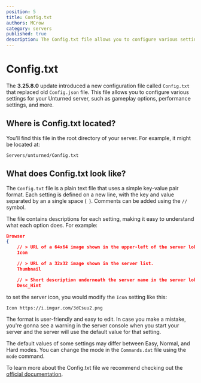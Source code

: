 ```yaml
---
position: 5
title: Config.txt
authors: MCrow
category: servers
published: true
description: The Config.txt file allows you to configure various settings for your Unturned server, such as gameplay options, performance settings, and more.
---
```


# Config.txt
The **3.25.8.0** update introduced a new configuration file called `Config.txt` that replaced old `Config.json` file. This file allows you to configure various settings for your Unturned server, such as gameplay options, performance settings, and more.

## Where is Config.txt located?
You'll find this file in the root directory of your server. For example, it might be located at:
```
Servers/unturned/Config.txt
```

## What does Config.txt look like?
The `Config.txt` file is a plain text file that uses a simple key-value pair format. Each setting is defined on a new line, with the key and value separated by an a single space (` `). Comments can be added using the `//` symbol.

The file contains descriptions for each setting, making it easy to understand what each option does. For example:
```json
Browser
{
	// > URL of a 64x64 image shown in the upper-left of the server lobby menu.
	Icon

	// > URL of a 32x32 image shown in the server list.
	Thumbnail

	// > Short description underneath the server name in the server lobby menu.
	Desc_Hint
```

to set the server icon, you would modify the `Icon` setting like this:
```
Icon https://i.imgur.com/3dCsuu2.png
```

The format is user-friendly and easy to edit. In case you make a mistake, you're gonna see a warning in the server console when you start your server and the server will use the default value for that setting.

The default values of some settings may differ between Easy, Normal, and Hard modes. You can change the mode in the `Commands.dat` file using the `mode` command.

To learn more about the Config.txt file we recommend checking out the [official documentation](https://docs.smartlydressedgames.com/en/latest/servers/server-configuration.html).